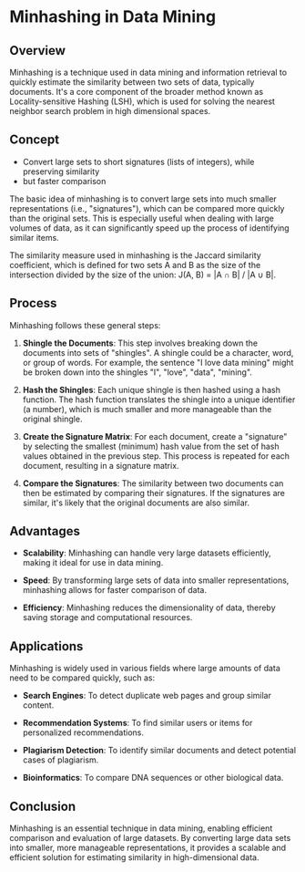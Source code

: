 

# Minhashing in Data Mining

## Overview
Minhashing is a technique used in data mining and information retrieval to quickly estimate the similarity between two sets of data, typically documents. It's a core component of the broader method known as Locality-sensitive Hashing (LSH), which is used for solving the nearest neighbor search problem in high dimensional spaces.

## Concept

- Convert large sets to short signatures (lists of integers), while preserving similarity
- but faster comparison

The basic idea of minhashing is to convert large sets into much smaller representations (i.e., "signatures"), which can be compared more quickly than the original sets. This is especially useful when dealing with large volumes of data, as it can significantly speed up the process of identifying similar items.

The similarity measure used in minhashing is the Jaccard similarity coefficient, which is defined for two sets A and B as the size of the intersection divided by the size of the union: J(A, B) = |A ∩ B| / |A ∪ B|. 

## Process

Minhashing follows these general steps:

1. **Shingle the Documents**: This step involves breaking down the documents into sets of "shingles". A shingle could be a character, word, or group of words. For example, the sentence "I love data mining" might be broken down into the shingles "I", "love", "data", "mining".

2. **Hash the Shingles**: Each unique shingle is then hashed using a hash function. The hash function translates the shingle into a unique identifier (a number), which is much smaller and more manageable than the original shingle.

3. **Create the Signature Matrix**: For each document, create a "signature" by selecting the smallest (minimum) hash value from the set of hash values obtained in the previous step. This process is repeated for each document, resulting in a signature matrix.

4. **Compare the Signatures**: The similarity between two documents can then be estimated by comparing their signatures. If the signatures are similar, it's likely that the original documents are also similar.

## Advantages

- **Scalability**: Minhashing can handle very large datasets efficiently, making it ideal for use in data mining.

- **Speed**: By transforming large sets of data into smaller representations, minhashing allows for faster comparison of data.

- **Efficiency**: Minhashing reduces the dimensionality of data, thereby saving storage and computational resources.

## Applications

Minhashing is widely used in various fields where large amounts of data need to be compared quickly, such as:

- **Search Engines**: To detect duplicate web pages and group similar content.

- **Recommendation Systems**: To find similar users or items for personalized recommendations.

- **Plagiarism Detection**: To identify similar documents and detect potential cases of plagiarism.

- **Bioinformatics**: To compare DNA sequences or other biological data.

## Conclusion

Minhashing is an essential technique in data mining, enabling efficient comparison and evaluation of large datasets. By converting large data sets into smaller, more manageable representations, it provides a scalable and efficient solution for estimating similarity in high-dimensional data.
